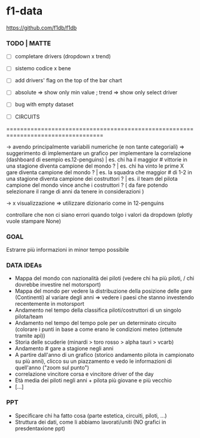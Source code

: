 # f1-data
https://github.com/f1db/f1db


### TODO | MATTE
- [ ] completare drivers (dropdown x trend)
- [ ] sistemo codice x bene

- [ ] add drivers' flag on the top of the bar chart
- [ ] absolute => show only min value ; trend => show only select driver
- [ ] bug with empty dataset

- [ ] CIRCUITS


==================================================================================

-> avendo principalmente variabili numeriche (e non tante categoriali)
  => suggerimento di implementare un grafico per implementare la correlazione (dashboard di esempio es.12-penguins) 
    | es. chi ha il maggior # vittorie in una stagione diventa campione del mondo ?
    | es. chi ha vinto le prime X gare diventa campione del mondo ?
    | es. la squadra che maggior # di 1-2 in una stagione diventa campione dei costruttori ?
    | es. il team del pilota campione del mondo vince anche i costruttori ?
    ( da fare potendo selezionare il range di anni da tenere in considerazioni )

-> x visualizzazione => utilizzare dizionario come in 12-penguins

controllare che non ci siano errori quando tolgo i valori da dropdown (plotly vuole stampare None)

### GOAL
Estrarre più informazioni in minor tempo possibile 

### DATA IDEAs
- Mappa del mondo con nazionalità dei piloti (vedere chi ha più piloti, / chi dovrebbe investire nel motorsport)
- Mappa del mondo per vedere la distribuzione della posizione delle gare (Continenti) al variare degli anni => vedere i paesi che stanno investendo recentemente in motorsport
- Andamento nel tempo della classifica piloti/costruttori di un singolo pilota/team
- Andamento nel tempo del tempo pole per un determinato circuito (colorare i punti in base a come erano le condizioni meteo (ottenute tramite api))
- Storia delle scuderie (minardi > toro rosso > alpha tauri > vcarb)
- Andamento # gare a stagione negli anni
- A partire dall'anno di un grafico (storico andamento pilota in campionato su più anni), clicco su un piazzamento e vedo le informazioni di quell'anno ("zoom sul punto")
- correlazione vincitore corsa e vincitore driver of the day 
- Età media dei piloti negli anni + pilota più giovane e più vecchio 
- [...]

### PPT
- Specificare chi ha fatto cosa (parte estetica, circuiti, piloti, ...)
- Struttura dei dati, come li abbiamo lavorati/uniti (NO grafici in presdentaxione ppt)
